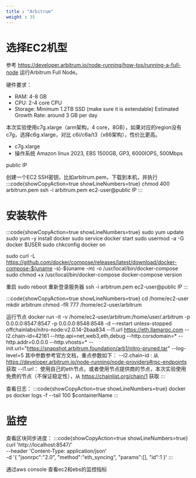 ```yaml
---
title : "Arbitrum"
weight : 35
---
```


# 选择EC2机型

参考 https://developer.arbitrum.io/node-running/how-tos/running-a-full-node 运行Arbitrum Full Node。

硬件要求：
* RAM: 4-8 GB
* CPU: 2-4 core CPU
* Storage: Minimum 1.2TB SSD (make sure it is extendable)
  Estimated Growth Rate: around 3 GB per day

本次实验使用c7g.xlarge（arm架构，4 core，8GB），如果对应的region没有c7g，选择c6g.xlarge，对比 c6i/c6a/t3（x86架构），性价比更高。

* c7g.xlarge
* 操作系统 Amazon linux 2023, EBS 1500GB, GP3, 6000IOPS, 500Mbps 

public IP

创建一个EC2 SSH密钥，比如arbitrum.pem，下载到本机，并执行 
:::code{showCopyAction=true showLineNumbers=true}
chmod 400 arbitrum.pem
ssh -i arbitrum.pem ec2-user@public IP
:::

# 安装软件
:::code{showCopyAction=true showLineNumbers=true}
sudo yum update
sudo yum -y install docker
sudo service docker start
sudo usermod -a -G docker $USER
sudo chkconfig docker on

sudo curl -L https://github.com/docker/compose/releases/latest/download/docker-compose-$(uname -s)-$(uname -m) -o /usr/local/bin/docker-compose
sudo chmod +x /usr/local/bin/docker-compose
docker-compose version

重启
sudo reboot
重新登录服务器
ssh -i arbitrum.pem ec2-user@public IP
:::

:::code{showCopyAction=true showLineNumbers=true}
cd /home/ec2-user
mkdir arbitrum
chmod -fR 777 /home/ec2-user/arbitrum

运行节点
docker run -it  -v /home/ec2-user/arbitrum:/home/user/.arbitrum -p 0.0.0.0:8547:8547 -p 0.0.0.0:8548:8548 -d --restart unless-stopped offchainlabs/nitro-node:v2.0.14-2baa834 --l1.url https://eth.llamarpc.com --l2.chain-id=42161 --http.api=net,web3,eth,debug --http.corsdomain=* --http.addr=0.0.0.0 --http.vhosts=* --init.url="https://snapshot.arbitrum.foundation/arb1/nitro-pruned.tar" --log-level=5
其中参数参考官方文档，重点参数如下：
--l2.chain-id :
从 https://developer.arbitrum.io/node-running/node-providers#rpc-endpoints 获取
--l1.url：
使用自己的eth节点，或者使用节点提供商的节点，本次实验使用免费的节点（不保证稳定性），从 https://chainlist.org/chain/1 获取
:::

查看日志：
:::code{showCopyAction=true showLineNumbers=true}
docker ps
docker logs -f --tail 100 $containerName
:::

# 监控

查看区块同步进度：
:::code{showCopyAction=true showLineNumbers=true}
curl 'http://localhost:8547/' \
--header 'Content-Type: application/json' \
-d '{
"jsonrpc":"2.0",
"method":"eth_syncing",
"params":[],
"id":1
}'
:::

通过aws console 查看ec2和ebs的监控指标